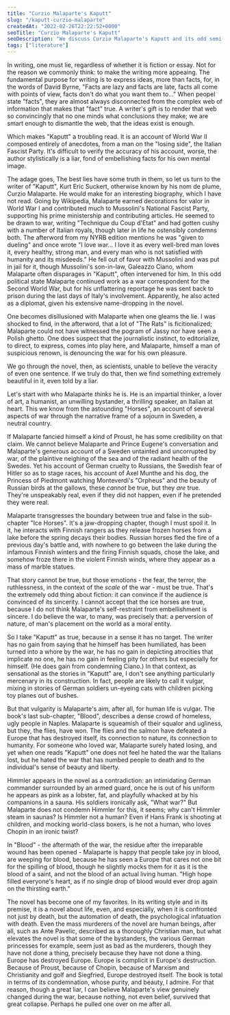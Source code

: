 ```yaml
---
title: "Curzio Malaparte's Kaputt"
slug: "/kaputt-curzio-malaparte"
createdAt: "2022-02-26T22:22:52+0000"
seoTitle: "Curzio Malaparte's Kaputt"
seoDescription: "We discuss Curzio Malaparte's Kaputt and its odd semi-fictional qualities."
tags: ["literature"]
---
```


In writing, one must lie, regardless of whether it is fiction or essay. Not for the reason we commonly think: to make the writing more appeaing. The fundamental purpose for writing is to express ideas, more than facts, for, in the words of David Byrne, "Facts are lazy and facts are late, facts all come with points of view, facts don't do what you want them to..." When peopel state "facts", they are almost always disconnected from the complex web of information that makes that "fact" true. A writer's gift is to render that web so convincingly that no one minds what conclusions they make; we are smart enough to dismantle the web, that the ideas exist is enough.

Which makes "Kaputt" a troubling read. It is an account of World War II composed entirely of anecdotes, from a man on the "losing side", the Italian Fascist Party. It's difficult to verify the accuracy of his account, worse, the author stylistically is a liar, fond of embellishing facts for his own mental image.

The adage goes, The best lies have some truth in them, so let us turn to the writer of "Kaputt", Kurt Eric Suckert, otherwise known by his nom de plume, Curzio Malaparte. He would make for an interesting biography, which I have not read. Going by Wikipedia, Malaparte earned decorations for valor in World War I and contributed much to Mussolini's National Fascist Party, supporting his prime ministership and contributing articles. He seemed to be drawn to war, writing "Technique du Coup d'Etat" and had gotten cushy with a number of Italian royals, though later in life he ostensibly condemns both. The afterword from my NYRB edition mentions he was "given to dueling" and once wrote "I love war... I love it as every well-bred man loves it, every healthy, strong man, and every man who is not satisfied with humanity and its misdeeds." He fell out of favor with Mussolini and was put in jail for it, though Mussolini's son-in-law, Galeazzo Ciano, whom Malaparte often disparages in "Kaputt", often intervened for him. In this odd political state Malaparte continued work as a war correspondent for the Second World War, but for his unflattering reportage he was sent back to prison during the last days of Italy's involvement. Apparently, he also acted as a diplomat, given his extensive name-dropping in the novel.

One becomes disillusioned with Malaparte when one gleams the lie. I was shocked to find, in the afterword, that a lot of "The Rats" is ficitionalized; Malaparte could not have witnessed the pogram of Jassy nor have seen a Polish ghetto. One does suspect that the journalistic instinct, to editorialize, to direct, to express, comes into play here, and Malaparte, himself a man of suspicious renown, is denouncing the war for his own pleasure.

We go through the novel, then, as scientists, unable to believe the veracity of even one sentence. If we truly do that, then we find something extremely beautiful in it, even told by a liar.

Let's start with who Malaparte _thinks_ he is. He is an impartial thinker, a lover of art, a humanist, an unwilling bystander, a thrilling speaker, an Italian at heart. This we know from the astounding "Horses", an account of several aspects of war through the narrative frame of a sojourn in Sweden, a neutral country.

If Malaparte fancied himself a kind of Proust, he has some credibility on that claim. We cannot believe Malaparte and Prince Eugene's conversation and Malaparte's generous account of a Sweden untainted and uncorrupted by war, of the plaintive neighing of the sea and of the radiant health of the Swedes. Yet his account of German cruelty to Russians, the Swedish fear of Hitler so as to stage races, his account of Axel Munthe and his dog, the Princess of Piedmont watching Monteverdi's "Orpheus" and the beauty of Russian birds at the gallows, these _cannot_ be true, but they _are_ true. They're unspeakably real, even if they did not happen, even if he pretended they were real.

Malaparte transgresses the boundary between true and false in the sub-chapter "Ice Horses". It's a jaw-dropping chapter, though I must spoil it. In it, he interacts with Finnish rangers as they release frozen horses from a lake before the spring decays their bodies. Russian horses fled the fire of a previous day's battle and, with nowhere to go between the lake during the infamous Finnish winters and the firing Finnish squads, chose the lake, and somehow froze there in the violent Finnish winds, where they appear as a mass of marble statues.

That story cannot be true, but those emotions - the fear, the terror, the ruthlessness, in the context of the _scale_ of the war - must be true. That's the extremely odd thing about fiction: it can convince if the audience is convinced of its sincerity. I cannot accept that the ice horses are true, because I do not think Malaparte's self-restraint from embellishment is sincere. I do believe the war, to many, was precisely that: a perversion of nature, of man's placement on the world as a moral entity.

So I take "Kaputt" as true, because in a sense it has no target. The writer has no gain from saying that he himself has been humiliated, has been turned into a whore by the war, he has no gain in depicting atrocities that implicate no one, he has no gain in feeling pity for others but especially for himself. (He does gain from condemning Ciano.) In that context, as sensational as the stories in "Kaputt" are, I don't see anything particularly mercenary in its construction. In fact, people are likely to call it vulgar, mixing in stories of German soldiers un-eyeing cats with children picking toy planes out of bushes.

But that vulgarity is Malaparte's aim, after all, for human life is vulgar. The book's last sub-chapter, "Blood", describes a dense crowd of homeless, ugly people in Naples. Malaparte is squeamish of their squalor and ugliness, but they, the flies, have won. The flies and the salmon have defeated a Europe that has destroyed itself, its connection to nature, its connection to humanity. For someone who loved war, Malaparte surely hated losing, and yet when one reads "Kaputt" one does not feel he hated the war the Italians lost, but he hated the war that has numbed people to death and to the individual's sense of beauty and liberty.

Himmler appears in the novel as a contradiction: an intimidating German commander surrounded by an armed guard, once he is out of his uniform he appears as pink as a lobster, fat, and playfully whacked at by his companions in a sauna. His soldiers ironically ask, "What war?" But Malaparte does not condemn Himmler for this, it seems; why can't Himmler steam in saunas? Is Himmler not a human? Even if Hans Frank is shooting at children, and mocking world-class boxers, is he not a human, who loves Chopin in an ironic twist?

In "Blood" - the aftermath of the war, the residue after the irreparable wound has been opened - Malaparte is happy that people take joy in blood, are weeping for blood, because he has seen a Europe that cares not one bit for the spilling of blood, though he slightly mocks them for it as it is the blood of a saint, and not the blood of an actual living human. "High hope filled everyone's heart, as if no single drop of blood would ever drop again on the thirsting earth."

The novel has become one of my favorites. In its writing style and in its premise, it is a novel about life, even, and especially, when it is confronted not just by death, but the automation of death, the psychological infatuation with death. Even the mass murderers of the novel are human beings, after all, such as Ante Pavelic, described as a thoroughly Christian man, but what elevates the novel is that some of the bystanders, the various German princesses for example, seem just as bad as the murderers, though they have not done a thing, precisely because they have not done a thing. Europe has destroyed Europe. Europe is complicit in Europe's destruction. Because of Proust, because of Chopin, because of Marxism and Christianity and golf and Siegfried, Europe destroyed itself. The book is total in terms of its condemnation, whose purity, and beauty, I admire. For that reason, though a great liar, I can believe Malaparte's view genuinely changed during the war, because nothing, not even belief, survived that great collapse. Perhaps he pulled one over on me after all.